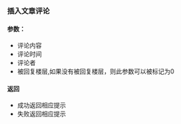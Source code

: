 ### 插入文章评论

#### 参数：

- 评论内容
- 评论时间
- 评论者
- 被回复楼层,如果没有被回复楼层，则此参数可以被标记为0

#### 返回
- 成功返回相应提示
- 失败返回相应提示
